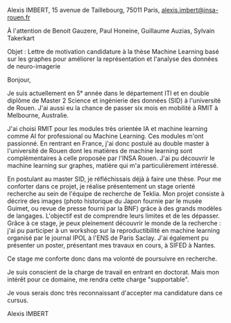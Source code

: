 Alexis IMBERT,
15 avenue de Taillebourg,
75011 Paris,
[alexis.imbert@insa-rouen.fr](mailto:alexis.imbert@insa-rouen.fr) 

À l'attention de Benoit Gauzere, Paul Honeine, Guillaume Auzias, Sylvain Takerkart 

Objet : Lettre de motivation candidature à la thèse Machine Learning basé sur les graphes pour améliorer la représentation et l'analyse des données de neuro-imagerie 

Bonjour, 

Je suis actuellement en 5ᵉ année dans le département ITI et en double diplôme de Master 2 Science et ingénierie des données (SID) à l'université de Rouen. J'ai aussi eu la chance de passer six mois en mobilité à RMIT à Melbourne, Australie. 

J'ai choisi RMIT pour les modules très orientée IA et machine learning comme AI for professional ou Machine Learning. Ces modules m'ont passionné. En rentrant en France, j'ai donc postulé au double master à l'université de Rouen dont les matières de machine learning sont complémentaires à celle proposée par l'INSA Rouen. J'ai pu découvrir le machine learning sur graphes, matière qui m'a particulièrement intéressé. 

En postulant au master SID, je réfléchissais déjà à faire une thèse. Pour me conforter dans ce projet, je réalise présentement un stage orienté recherche au sein de l'équipe de recherche de Teklia. Mon projet consiste à décrire des images (photo historique du Japon fournie par le musée Guimet, ou revue de presse fourni par la BNF) grâce à des grands modèles de langages. L'objectif est de comprendre leurs limites et de les dépasser. 
Grâce à ce stage, je peux pleinement découvrir le monde de la recherche : j'ai pu participer à un workshop sur la reproductibilité en machine learning organisé par le journal IPOL à l'ENS de Paris Saclay. J'ai également pu présenter un poster, présentant mes travaux en cours, à SIFED à Nantes. 

Ce stage me conforte donc dans ma volonté de poursuivre en recherche. 

Je suis conscient de la charge de travail en entrant en doctorat. 
Mais mon intérêt pour ce domaine, me rendra cette charge "supportable". 

Je vous serais donc très reconnaissant d'accepter ma candidature dans ce cursus. 

Alexis IMBERT
